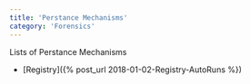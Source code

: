 ```yaml
---
title: 'Perstance Mechanisms'
category: 'Forensics'
---
```


Lists of Perstance Mechanisms

- [Registry]({% post_url 2018-01-02-Registry-AutoRuns %})
